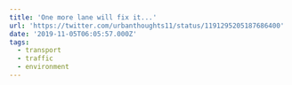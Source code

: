 ```yaml
---
title: 'One more lane will fix it...'
url: 'https://twitter.com/urbanthoughts11/status/1191295205187686400'
date: '2019-11-05T06:05:57.000Z'
tags:
  - transport
  - traffic
  - environment
---
```

